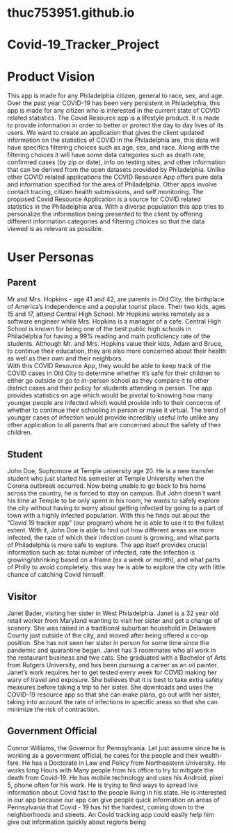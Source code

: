 # thuc753951.github.io
# Covid-19_Tracker_Project
# Product Vision
This app is made for any Philadelphia citizen, general to race, sex, and age. Over the past year COVID-19 has been very persistent in Philadelphia, this app is made for any citizen who is interested in the current state of COVID related statistics. The Covid Resource app is a lifestyle product. It is made to provide information in order to better or protect the day to day lives of its users. We want to create an application that gives the client updated information on the statistics of COVID in the Philadelphia are, this data will have specifics filtering choices such as age, sex, and race. Along with the filtering choices it will have some data categories such as death rate, confirmed cases (by zip or date), info on testing sites, and other information that can be derived from the open datasets provided by Philadelphia. Unlike other COVID related applications the COVID Resource App offers pure data and information specified for the area of Philadelphia. Other apps involve contact tracing, citizen health submissions, and self monitoring. The proposed Covid Resource Application is a source for COVID related statistics in the Philadelphia area. With a diverse population this app tries to personalize the information being presented to the client by offering different information categories and filtering choices so that the data viewed is as relevant as possible.
# User Personas
## Parent
Mr and Mrs. Hopkins - age 41 and 42, are parents in Old City, the birthplace of America’s independence and a popular tourist place.  Their two kids, ages 15 and 17, attend Central High School.  Mr Hopkins works remotely as a software engineer while Mrs. Hopkins is a manager of a cafe.  Central High School is known for being one of the best public high schools in Philadelphia for having a 99% reading and math proficiency rate of the students.  Although Mr. and Mrs. Hopkins value their kids, Adam and Bruce, to continue their education, they are also more concerned about their health as well as their own and their neighbors.  
With this COVID Resource App, they would be able to keep track of the COVID cases in Old City to determine whether it’s safe for their children to either go outside or go to in-person school as they compare it to other district cases and their policy for students attending in person.  The app provides statistics on age which would be pivotal to knowing how many younger people are infected which would provide info to their concerns of whether to continue their schooling in person or make it virtual.  The trend of younger cases of infection would provide incredibly useful info unlike any other application to all parents that are concerned about the safety of their children.
## Student
John Doe, Sophomore at Temple university age 20. He is a new transfer student who just started his semester at Temple University when the Corona outbreak occurred. Now being unable to go back to his home across the country, he is forced to stay on campus. But John doesn't want his time at Temple to be only spent in his room, he wants to safely explore the city without having to worry about getting infected by going to a part of town with a highly infected population. With this he finds out about the “Covid 19 tracker app” (our program) where he is able to use it to the fullest extent.
	With it, John Doe is able to find out how different areas are more infected, the rate of which their infection count is growing, and what parts of Philadelphia is more safe to explore. The app itself provides crucial information such as: total number of infected, rate the infection is growing/shrinking based on a frame (ex a week or month), and what parts of Philly to avoid completely. this way he is able to explore the city with little chance of catching Covid himself.

## Visitor
Janet Bader, visiting her sister in West Philadelphia. Janet is a 32 year old retail worker from Maryland wanting to visit her sister and get a change of scenery. She was raised in a traditional suburban household in Delaware County just outside of the city, and moved after being offered a co-op position. She has not seen her sister in person for some time since the pandemic and quarantine began. Janet has 3 roommates who all work in the restaurant business and two cats. She graduated with a Bachelor of Arts from Rutgers University, and has been pursuing a career as an oil painter.
Janet’s work requires her to get tested every week for COVID making her wary of travel and exposure. She believes that it is best to take extra safety measures before taking a trip to her sister. She downloads and uses the COVID-19 resource app so that she can make plans, go out with her sister, taking into account the rate of infections in specific areas so that she can minimize the risk of contraction.

## Government Official
Connor Williams, the Governor for Pennsylvania. Let just assume since he is working as a government official, he cares for the people and their wealth-fare. He has a Doctorate in Law and Policy from Northeastern University. He works long Hours with Many people from his office to try to mitigate the death from Covid-19. He has mobile technology and uses his Android, pixel 5, phone often for his work. He is trying to find ways to spread live information about Covid fast to the people living in his state.
He is interested in our app because our app can give people quick information on areas of Pennsylvania that Covid - 19 has hit the hardest, coming down to the neighborhoods and streets. An Covid tracking app could easily help him give out information quickly about regions being 

